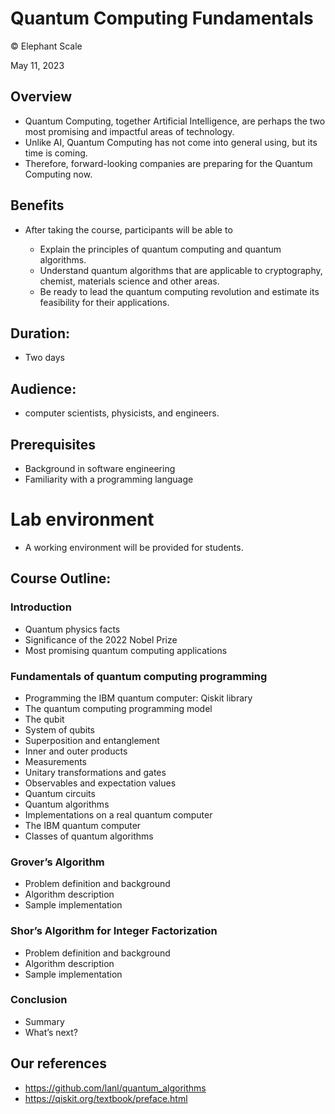 # Quantum Computing Fundamentals 
© Elephant Scale

May 11, 2023

## Overview

* Quantum Computing, together Artificial Intelligence, are perhaps the two most promising and impactful areas of technology.
* Unlike AI, Quantum Computing has not come into general using, but its time is coming.
* Therefore, forward-looking companies are preparing for the Quantum Computing now.

## Benefits

* After taking the course, participants will be able to

    - Explain the principles of quantum computing and quantum algorithms.
    - Understand quantum algorithms that are applicable to cryptography, chemist, materials science and other areas.
    - Be ready to lead the quantum computing revolution and estimate its feasibility for their applications.

## Duration: 

* Two days

## Audience: 
* computer scientists, physicists, and engineers.

## Prerequisites

* Background in software engineering 
* Familiarity with a programming language

# Lab environment

* A working environment will be provided for students.  

## Course Outline:

### Introduction
* Quantum physics facts
* Significance of the 2022 Nobel Prize
* Most promising quantum computing applications

### Fundamentals of quantum computing programming
* Programming the IBM quantum computer: Qiskit library
* The quantum computing programming model
* The qubit
* System of qubits
* Superposition and entanglement
* Inner and outer products
* Measurements
* Unitary transformations and gates
* Observables and expectation values
* Quantum circuits
* Quantum algorithms
* Implementations on a real quantum computer
* The IBM quantum computer
* Classes of quantum algorithms

###  Grover’s Algorithm

*   Problem definition and background
*   Algorithm description
*   Sample implementation

### Shor’s Algorithm for Integer Factorization

*  Problem definition and background
*  Algorithm description
*  Sample implementation


### Conclusion

* Summary
* What’s next?


## Our references
* https://github.com/lanl/quantum_algorithms
* https://qiskit.org/textbook/preface.html